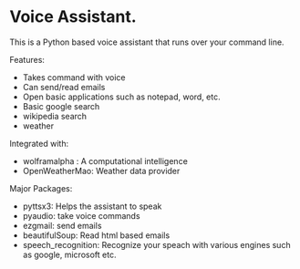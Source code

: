 # Voice Assistant.

This is a Python based voice assistant that runs over your command line.

Features:

- Takes command with voice
- Can send/read emails
- Open basic applications such as notepad, word, etc.
- Basic google search
- wikipedia search
- weather

Integrated with:

- wolframalpha : A computational intelligence
- OpenWeatherMao: Weather data provider

Major Packages:

- pyttsx3: Helps the assistant to speak
- pyaudio: take voice commands 
- ezgmail: send emails
- beautifulSoup: Read html based emails
- speech_recognition: Recognize your speach with various engines such as google, microsoft etc.

